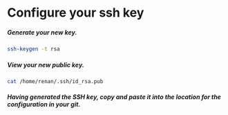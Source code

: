 # Configure your ssh key

##### Generate your new key.

``` bash
ssh-keygen -t rsa
```

##### View your new public key.
``` bash
cat /home/renan/.ssh/id_rsa.pub
```

##### Having generated the SSH key, copy and paste it into the location for the configuration in your git.
